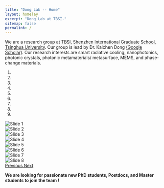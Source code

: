 ```yaml
---
title: "Dong Lab -- Home"
layout: homelay
excerpt: "Dong Lab at TBSI."
sitemap: false
permalink: /
---
```


We are a research group at [TBSI](http://www.tbsi.edu.cn/english/), [Shenzhen International Graduate School](https://www.sigs.tsinghua.edu.cn/), [Tsinghua University](https://www.tsinghua.edu.cn/). Our group is lead by Dr. Kaichen Dong [(Google Scholar)](https://scholar.google.com/citations?user=TsEI4AsAAAAJ&hl=en). Our research interests are smart radiative cooling, nanophotonics, photonic crystals, photonic metamaterials/ metasurface, MEMS, and phase-change materials. 


<div markdown="0" id="carousel" class="carousel slide" data-ride="carousel" data-interval="4000" data-pause="hover" >
    <!-- Menu -->
    <ol class="carousel-indicators">
        <li data-target="#carousel" data-slide-to="0" class="active"></li>
        <li data-target="#carousel" data-slide-to="1"></li>
        <li data-target="#carousel" data-slide-to="2"></li>
        <li data-target="#carousel" data-slide-to="3"></li>
        <li data-target="#carousel" data-slide-to="4"></li>
        <li data-target="#carousel" data-slide-to="5"></li>
        <li data-target="#carousel" data-slide-to="6"></li>
        <li data-target="#carousel" data-slide-to="7"></li>
        <li data-target="#carousel" data-slide-to="8"></li>
    </ol>

  <!-- Items -->
  <div class="carousel-inner" markdown="0">
      <div class="item active">
          <img src="{{ site.url }}{{ site.baseurl }}/images/slider/1.png" alt="Slide 1"/>
      </div>
      <div class="item">
          <img src="{{ site.url }}{{ site.baseurl }}/images/slider/2.jpg" alt="Slide 2" />
      </div>
      <div class="item">
          <img src="{{ site.url }}{{ site.baseurl }}/images/slider/3.jpg" alt="Slide 3"/>
      </div>
      <div class="item">
            <img src="{{ site.url }}{{ site.baseurl }}/images/slider/4.png" alt="Slide 4"/>
      </div>
      <div class="item">
          <img src="{{ site.url }}{{ site.baseurl }}/images/slider/5.jpg" alt="Slide 5"/>
      </div>       
        <div class="item">
          <img src="{{ site.url }}{{ site.baseurl }}/images/slider/6.jpeg" alt="Slide 6"/>
      </div>
      <div class="item">
          <img src="{{ site.url }}{{ site.baseurl }}/images/slider/7.png" alt="Slide 7"/>
      </div>
      <div class="item">
          <img src="{{ site.url }}{{ site.baseurl }}/images/slider/8.png" alt="Slide 8"/>
      </div>
  </div>

  <a class="left carousel-control" href="#carousel" role="button" data-slide="prev">
    <span class="glyphicon glyphicon-chevron-left" aria-hidden="true"></span>
    <span class="sr-only">Previous</span>
  </a>
  <a class="right carousel-control" href="#carousel" role="button" data-slide="next">
    <span class="glyphicon glyphicon-chevron-right" aria-hidden="true"></span>
    <span class="sr-only">Next</span>
  </a>
</div>


 **We are  looking for passionate new PhD students, Postdocs, and Master students to join the team !**

